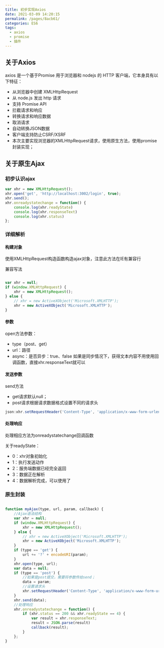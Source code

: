 ```yaml
---
title: 初步实现Axios
date: 2021-03-09 14:20:15
permalink: /pages/8acb61/
categories: ES6
tags:
  - axios
  - promise
  - 插件
---
```



## 关于Axios

axios 是一个基于Promise 用于浏览器和 nodejs 的 HTTP 客户端，它本身具有以下特征：

<!-- more -->

- 从浏览器中创建 XMLHttpRequest
- 从 node.js 发出 http 请求
- 支持 Promise API
- 拦截请求和响应
- 转换请求和响应数据
- 取消请求
- 自动转换JSON数据
- 客户端支持防止CSRF/XSRF
- 本次主要实现浏览器的XMLHttpRequest请求，使用原生方法，使用promise封装实现；

## 关于原生Ajax

### 初步认识ajax

```js
var xhr = new XMLHttpRequest();
xhr.open('get', 'http://localhost:3002/login', true);
xhr.send();
xhr.onreadystatechange = function() {
    console.log(xhr.readyState)
    console.log(xhr.responseText)
    console.log(xhr.status)
};
```
### 详细解析

#### 构建对象

使用XMLHttpRequest构造函数构造ajax对象，注意此方法在IE有兼容行

兼容写法

```js

var xhr = null;
if (window.XMLHttpRequest) {
    xhr = new XMLHttpRequest();
} else {
    // xhr = new ActiveXObject('Microsoft.XMLHTTP');
    xhr = new ActiveXObject('Microsoft.XMLHTTP');
}
```
#### 参数

open方法参数：

- type（post、get）
- url：路径
- async：是否异步：true、false
  如果是同步情况下，获得文本内容不用使用回调函数，直接xhr.responseText就可以

#### 发送参数

send方法

- get请求默认null；
- post请求根据请求数据格式设置不同的请求头

```js
json:xhr.setRequestHeader('Content-Type', 'application/x-www-form-urlencoded');
```
#### 处理响应

处理相应方法为onreadystatechange回调函数

关于readyState：

- 0：xhr对象初始化
- 1：执行发送动作
- 2：服务端数据已经完全返回
- 3：数据正在解析
- 4：数据解析完成，可以使用了

### 原生封装

```js

function myAjax(type, url, param, callback) {
    //Ajax语法结构
    var xhr = null;
    if (window.XMLHttpRequest) {
        xhr = new XMLHttpRequest();
    } else {
        // xhr = new ActiveXObject('Microsoft.XMLHTTP');
        xhr = new ActiveXObject('Microsoft.XMLHTTP');
    }
    if (type == 'get') {
        url += '?' + encodeURI(param);
    }
    xhr.open(type, url);
    var data = null;
    if (type == 'post') {
        //如果是post提交，需要将参数传给send；
        data = param;
        //设置请求头
        xhr.setRequestHeader('Content-Type', 'application/x-www-form-urlencoded');
    }
    xhr.send(data);
    //处理响应
    xhr.onreadystatechange = function() {
        if (xhr.status == 200 && xhr.readyState == 4) {
            var result = xhr.responseText;
            result = JSON.parse(result)
            callback(result);
        }
    };
}

```